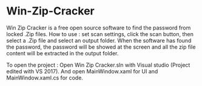 # Win-Zip-Cracker
Win Zip Cracker is a free open source software to find the password from locked .Zip files.
How to use : set scan settings, click the scan button, then select a .Zip file and select an output folder.
When the software has found the password, the password will be showed at the screen and all the zip file content will be extracted in the output folder.

To open the project : Open Win Zip Cracker.sln with Visual studio (Project edited with VS 2017).
And open MainWindow.xaml for UI and MainWindow.xaml.cs for code.
